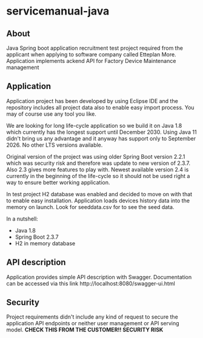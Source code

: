 # servicemanual-java

## About
Java Spring boot application recruitment test project required from the applicant when applying to software company called Etteplan More.
Application implements ackend API for Factory Device Maintenance management

## Application
Application project has been developed by using Eclipse IDE and the repository includes all project data also to enable easy import process. You may of course use any tool you like.

We are looking for long life-cycle application so we build it on Java 1.8 which currently has the longest support until December 2030. Using Java 11 didn't bring us any advantage and it anyway has support only to September 2026. No other LTS versions available.

Original version of the project was using older Spring Boot version 2.2.1 which was security risk and therefore was update to new version of 2.3.7. Also 2.3 gives more features to play with.
Newest available version 2.4 is currently in the beginning of the life-cycle so it should not be used right a way to ensure better working application.  

In test project H2 database was enabled and decided to move on with that to enable easy installation. Application loads devices history data into the memory on launch. Look for seeddata.csv for to see the seed data.

In a nutshell:
- Java 1.8
- Spring Boot 2.3.7
- H2 in memory database

## API description
Application provides simple API description with Swagger. 
Documentation can be accessed via this link http://localhost:8080/swagger-ui.html

## Security
Project requirements didn't include any kind of request to secure the application API endpoints or neither user management or API serving model. **CHECK THIS FROM THE CUSTOMER!! SECURITY RISK**